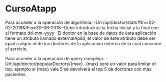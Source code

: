 # CursoAtapp

Para acceder a la operación de algoritmia:
  -Url:/api/doctor/stats?fIni=02-02-2018&fFin=30-06-2018
  -Debe introducirse la fecha inicial y la final con el formato dd-mm-yyyy
  -El doctor en la base de datos de ésta aplicación tiene un atributo llamado externalApiId, el valor de éste atributo debe ser igual
    a algún id de los doctores de la aplicación externa de la cual consume el servicio.
    
Para acceder a la operación de query compleja:
  -Url:/api/doctor/popularDoctors/{max}
  -{max} será un valor para limitar el top, ejemplo si {max} vale 5 se devolverá el top 5 de doctores con más pacientes.
